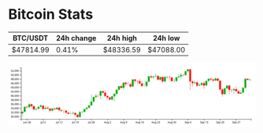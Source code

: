 # Bitcoin Stats

BTC/USDT|24h change|24h high|24h low|
|---|---|---|---|
|$47814.99|0.41%|$48336.59|$47088.00|

<img src="./chart.svg">

